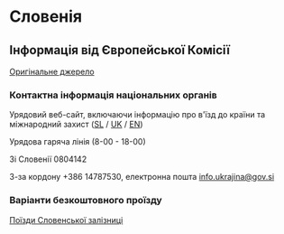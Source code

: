 # Словенія

## Інформація від Європейської Комісії

[Оригінальне джерело](https://ec.europa.eu/info/strategy/priorities-2019-2024/stronger-europe-world/eu-solidarity-ukraine/eu-assistance-ukraine/information-people-fleeing-war-ukraine_uk)

### Контактна інформація національних органів

Урядовий веб-сайт, включаючи інформацію про в'їзд до країни та міжнародний захист ([SL](https://www.gov.si/teme/pomoc-slovenije-drzavljanom-ukrajine/) / [UK](https://www.gov.si/en/topics/slovenias-assistance-to-the-citizens-of-ukraine/dopomoga-yaku-slovenya-nada-gromadyanam-ukrani/) / [EN](https://www.gov.si/en/topics/slovenias-assistance-to-the-citizens-of-ukraine/))

Урядова гаряча лінія (8-00 - 18-00)

Зі Словенії 0804142

З-за кордону +386 14787530, електронна пошта info.ukrajina@gov.si

### Варіанти безкоштовного проїзду

[Поїзди Словенської залізниці](https://potniski.sz.si/en/news/2022/03/free-public-transport-for-ukrainian-refugees-in-the-republic-of-slovenia/)
